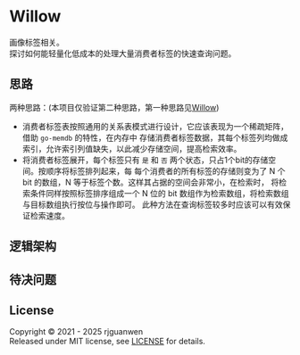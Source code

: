 # Willow 
画像标签相关。  
探讨如何能轻量化低成本的处理大量消费者标签的快速查询问题。

## 思路  
两种思路：(本项目仅验证第二种思路，第一种思路见[Willow](https://github.com/rjguanwen/willow))  
- 消费者标签表按照通用的关系表模式进行设计，它应该表现为一个稀疏矩阵，借助 `go-memdb` 的特性，在内存中
存储消费者标签数据，其每个标签列均做成索引，允许索引列值缺失，以此减少存储空间，提高检索效率。  
- 将消费者标签展开，每个标签只有 `是` 和 `否` 两个状态，只占1个bit的存储空间。按顺序将标签排列起来，每
每个消费者的所有标签的存储则变为了 N 个 bit 的数组，N 等于标签个数。这样其占据的空间会非常小，在检索时，
将检索条件同样按照标签排序组成一个 N 位的 bit 数组作为检索数组，将检索数组与目标数组执行按位与操作即可。
此种方法在查询标签较多时应该可以有效保证检索速度。

## 逻辑架构



## 待决问题


## License
Copyright © 2021 - 2025 rjguanwen  
Released under MIT license, see [LICENSE](LICENSE) for details.  